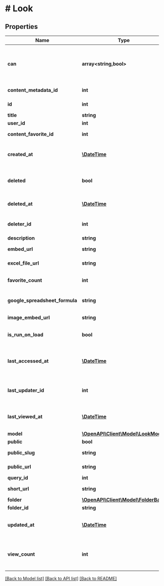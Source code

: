 # # Look

## Properties

Name | Type | Description | Notes
------------ | ------------- | ------------- | -------------
**can** | **array<string,bool>** | Operations the current user is able to perform on this object | [optional] [readonly]
**content_metadata_id** | **int** | Id of content metadata | [optional] [readonly]
**id** | **int** | Unique Id | [optional] [readonly]
**title** | **string** | Look Title | [optional]
**user_id** | **int** | User Id | [optional]
**content_favorite_id** | **int** | Content Favorite Id | [optional] [readonly]
**created_at** | [**\DateTime**](\DateTime.md) | Time that the Look was created. | [optional] [readonly]
**deleted** | **bool** | Whether or not a look is &#39;soft&#39; deleted. | [optional]
**deleted_at** | [**\DateTime**](\DateTime.md) | Time that the Look was deleted. | [optional] [readonly]
**deleter_id** | **int** | Id of User that deleted the look. | [optional] [readonly]
**description** | **string** | Description | [optional]
**embed_url** | **string** | Embed Url | [optional] [readonly]
**excel_file_url** | **string** | Excel File Url | [optional] [readonly]
**favorite_count** | **int** | Number of times favorited | [optional] [readonly]
**google_spreadsheet_formula** | **string** | Google Spreadsheet Formula | [optional] [readonly]
**image_embed_url** | **string** | Image Embed Url | [optional] [readonly]
**is_run_on_load** | **bool** | auto-run query when Look viewed | [optional]
**last_accessed_at** | [**\DateTime**](\DateTime.md) | Time that the Look was last accessed by any user | [optional] [readonly]
**last_updater_id** | **int** | Id of User that last updated the look. | [optional] [readonly]
**last_viewed_at** | [**\DateTime**](\DateTime.md) | Time last viewed in the Looker web UI | [optional] [readonly]
**model** | [**\OpenAPI\Client\Model\LookModel**](LookModel.md) |  | [optional]
**public** | **bool** | Is Public | [optional]
**public_slug** | **string** | Public Slug | [optional] [readonly]
**public_url** | **string** | Public Url | [optional] [readonly]
**query_id** | **int** | Query Id | [optional]
**short_url** | **string** | Short Url | [optional] [readonly]
**folder** | [**\OpenAPI\Client\Model\FolderBase**](FolderBase.md) |  | [optional]
**folder_id** | **string** | Folder Id | [optional]
**updated_at** | [**\DateTime**](\DateTime.md) | Time that the Look was updated. | [optional] [readonly]
**view_count** | **int** | Number of times viewed in the Looker web UI | [optional] [readonly]

[[Back to Model list]](../../README.md#models) [[Back to API list]](../../README.md#endpoints) [[Back to README]](../../README.md)
